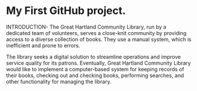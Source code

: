 # My First GitHub project.
INTRODUCTION-
The Great Hartland Community Library, run by a dedicated team of volunteers, serves a close-knit community by providing access to a diverse collection of books. They use a manual system, which is inefficient and prone to errors. 

The library seeks a digital solution to streamline operations and improve service quality for its patrons. Eventually, Great Hartland Community Library would like to implement a computer-based system for keeping records of their books, checking out and checking books, performing searches, and other functionality for managing the library.
